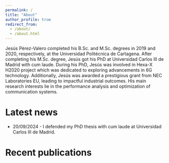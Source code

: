 ```yaml
---
permalink: /
title: "About"
author_profile: true
redirect_from: 
  - /about/
  - /about.html
---
```


Jesús Pérez-Valero completed his B.Sc. and M.Sc. degrees in 2019 and 2020, respectively, at the Universidad Politécnica de Cartagena. After completing his M.Sc. degree, Jesús got his PhD at Universidad Carlos III de Madrid with cum laude. During his PhD, Jesús was involved in Hexa-X H2020 project which was dedicated to exploring advancements in 6G technology. Additionally, Jesús was awarded a prestigious grant from NEC Laboratories EU, leading to impactful industrial outcomes. His main research interests lie in the performance analysis and optimization of communication systems.  

Latest news
======
  * 20/09/2024 - I defended my PhD thesis with cum laude at Universidad Carlos III de Madrid. 

Recent publications
======

